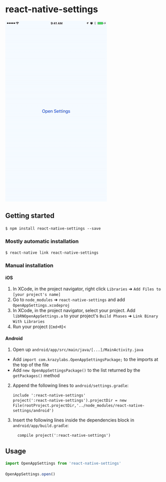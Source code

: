 
# react-native-settings
<img src="ios.gif"/>


## Getting started

`$ npm install react-native-settings --save`

### Mostly automatic installation

`$ react-native link react-native-settings`

### Manual installation


#### iOS

1. In XCode, in the project navigator, right click `Libraries` ➜ `Add Files to [your project's name]`
2. Go to `node_modules` ➜ `react-native-settings` and add `OpenAppSettings.xcodeproj`
3. In XCode, in the project navigator, select your project. Add `libRNOpenAppSettings.a` to your project's `Build Phases` ➜ `Link Binary With Libraries`
4. Run your project (`Cmd+R`)<

#### Android

1. Open up `android/app/src/main/java/[...]/MainActivity.java`
  - Add `import com.krazylabs.OpenAppSettingsPackage;` to the imports at the top of the file
  - Add `new OpenAppSettingsPackage()` to the list returned by the `getPackages()` method
2. Append the following lines to `android/settings.gradle`:
  	```
  	include ':react-native-settings'
  	project(':react-native-settings').projectDir = new File(rootProject.projectDir,'../node_modules/react-native-settings/android')
  	```
3. Insert the following lines inside the dependencies block in `android/app/build.gradle`:
  	```
      compile project(':react-native-settings')
  	```


## Usage
```javascript
import OpenAppSettings from 'react-native-settings'

OpenAppSettings.open()
```
  